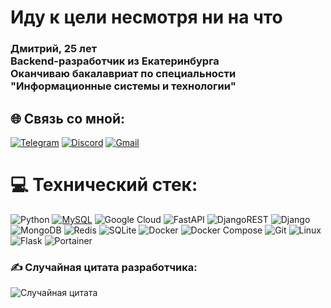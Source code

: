 <h1 align="left">
Иду к цели несмотря ни на что</h1>
<h3 align="left">Дмитрий, 25 лет<br>Backend-разработчик из Екатеринбурга<br>Оканчиваю бакалавриат по специальности "Информационные системы и технологии"</h3>



## 🌐 Связь со мной:
[![Telegram](https://img.shields.io/badge/Telegram-%232CA5E0.svg?logo=telegram&logoColor=white)](https://t.me/def_tbv) 
[![Discord](https://img.shields.io/badge/Discord-%237289DA.svg?logo=discord&logoColor=white)](https://discord.gg/jkl.jh) 
[![Gmail](https://img.shields.io/badge/Gmail-%23EA4335.svg?logo=gmail&logoColor=white)](mailto:bolshoy.molodets@gmail.com)




# 💻 Технический стек:
![Python](https://img.shields.io/badge/python-3670A0?style=for-the-badge&logo=python&logoColor=ffdd54) [![MySQL](https://img.shields.io/badge/MySQL-4479A1?style=for-the-badge&logo=mysql&logoColor=white)](https://www.mysql.com/)
 ![Google Cloud](https://img.shields.io/badge/Google%20Cloud-%234285F4.svg?style=for-the-badge&logo=google-cloud&logoColor=white) ![FastAPI](https://img.shields.io/badge/FastAPI-005571?style=for-the-badge&logo=fastapi) ![DjangoREST](https://img.shields.io/badge/DJANGO-REST-ff1709?style=for-the-badge&logo=django&logoColor=white&color=ff1709&labelColor=gray) ![Django](https://img.shields.io/badge/django-%23092E20.svg?style=for-the-badge&logo=django&logoColor=white) ![MongoDB](https://img.shields.io/badge/MongoDB-%234ea94b.svg?style=for-the-badge&logo=mongodb&logoColor=white) ![Redis](https://img.shields.io/badge/redis-%23DD0031.svg?style=for-the-badge&logo=redis&logoColor=white)  ![SQLite](https://img.shields.io/badge/sqlite-%2307405e.svg?style=for-the-badge&logo=sqlite&logoColor=white)  ![Docker](https://img.shields.io/badge/docker-%230db7ed.svg?style=for-the-badge&logo=docker&logoColor=white) 
![Docker Compose](https://img.shields.io/badge/Docker_Compose-1.29.0-2391E6?style=for-the-badge&logo=docker&logoColor=white) ![Git](https://img.shields.io/badge/Git-F05032?style=for-the-badge&logo=git&logoColor=white) ![Linux](https://img.shields.io/badge/Linux-FCC624?style=for-the-badge&logo=linux&logoColor=black)<!-- ... -->
![Flask](https://img.shields.io/badge/Flask-000000?style=for-the-badge&logo=flask&logoColor=white)
![Portainer](https://img.shields.io/badge/Portainer-005e99?style=for-the-badge&logo=docker&logoColor=white)





### ✍️ Случайная цитата разработчика:
![Случайная цитата](https://quotes-github-readme.vercel.app/api?type=horizontal&theme=radical&lang=ru)


